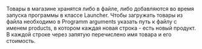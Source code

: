 

Товары в магазине хранятся либо в файле, либо добавляются во время запуска программы в классе Launcher. 
Чтобы загружать товары из файла необходимо в Programm arguments указать путь к файлу с именем products, в котором каждая новая строка -
есть новый продукт. В каждой строке через запятую перечислено имя товара и его стоимость.
